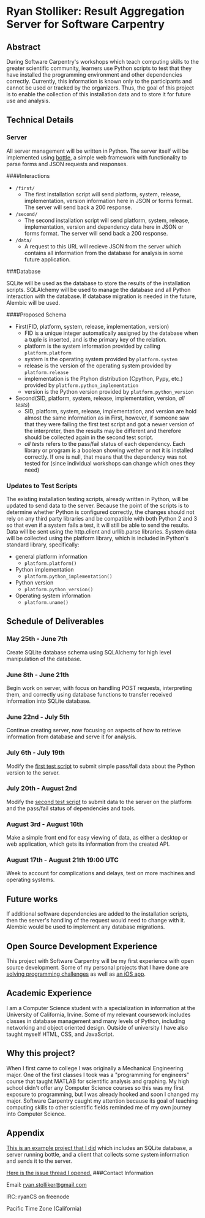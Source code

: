 # Ryan Stolliker: Result Aggregation Server for Software Carpentry

## Abstract

During Software Carpentry's workshops which teach computing skills to the greater scientific community, learners use Python scripts to test that they have installed the programming environment and other dependencies correctly. Currently, this information is known only to the participants and cannot be used or tracked by the organizers. Thus, the goal of this project is to enable the collection of this installation data and to store it for future use and analysis.

## Technical Details

### Server

All server management will be written in Python. The server itself will be implemented using [bottle](http://bottlepy.org/docs/dev/index.html), a simple web framework with functionality to parse forms and JSON requests and responses. 

####Interactions

* `/first/`
  * The first installation script will send platform, system, release, implementation, version information here in JSON or forms format. The server will send back a 200 response.
* `/second/`
  * The second installation script will send platform, system, release, implementation, version and dependency data here in JSON or forms format. The server will send back a 200 response.
* `/data/`
  * A request to this URL will recieve JSON from the server which contains all information from the database for analysis in some future application.

###Database

SQLite will be used as the database to store the results of the installation scripts. SQLAlchemy will be used to manage the database and all Python interaction with the database. If database migration is needed in the future, Alembic will be used.

####Proposed Schema

* First(FID, platform, system, release, implementation, version)
  * FID is a unique integer automatically assigned by the database when a tuple is inserted, and is the primary key of the relation.
  * platform is the system information provided by calling `platform.platform`
  * system is the operating system provided by `platform.system`
  * release is the version of the operating system provided by `platform.release`
  * implementation is the Ptyhon distribution (Cpython, Pypy, etc.) provided by `platform.python_implementation`
  * version is the Python version provided by `platform.python_version`
* Second(SID, platform, system, release, implementation, version, *all tests*)
  * SID, platform, system, release, implementation, and version are hold almost the same information as in First, however, if someone saw that they were failing the first test script and got a newer version of the interpreter, then the results may be different and therefore should be collected again in the second test script.
  * *all tests* refers to the pass/fail status of each dependency. Each library or program is a boolean showing wether or not it is installed correctly. If one is null, that means that the dependency was not tested for (since individual workshops can change which ones they need)

### Updates to Test Scripts

The existing installation testing scripts, already written in Python, will be updated to send data to the server. Because the point of the scripts is to determine whether Python is configured correctly, the changes should not rely on any third party libraries and be compatible with both Python 2 and 3 so that even if a system fails a test, it will still be able to send the results. Data will be sent using the http.client and urllib.parse libraries. System data will be collected using the platform library, which is included in Python's standard library, specifically:

* general platform information
  * `platform.platform()`
* Python implementation
  * `platform.python_implementation()`
* Python version
  * `platform.python_version()`
* Operating system information
  * `platform.uname()`

## Schedule of Deliverables

### May 25th -  June 7th

Create SQLite database schema using SQLAlchemy for high level manipulation of the database.

### June 8th - June 21th

Begin work on server, with focus on handling POST requests, interpreting them, and correctly using database functions to transfer received information into SQLite database.

### June 22nd - July 5th

Continue creating server, now focusing on aspects of how to retrieve information from database and serve it for analysis.

### July 6th - July 19th

Modify the [first test script](https://github.com/wking/swc-setup-installation-test/blob/master/swc-installation-test-1.py) to submit simple pass/fail data about the Python version to the server.

### July 20th - August 2nd

Modify the [second test script](https://github.com/wking/swc-setup-installation-test/blob/master/swc-installation-test-2.py) to submit data to the server on the platform and the pass/fail status of dependencies and tools.

### August 3rd - August 16th

Make a simple front end for easy viewing of data, as either a desktop or web application, which gets its information from the created API.

### August 17th - August 21th 19:00 UTC

Week to account for complications and delays, test on more machines and operating systems.

## Future works

If additional software dependencies are added to the installation scripts, then the server's handling of the request would need to change with it. Alembic would be used to implement any database migrations.

## Open Source Development Experience

This project with Software Carpentry will be my first experience with open source development. Some of my personal projects that I have done are [solving programming challenges](https://github.com/rstolliker/challenges) as well as [an iOS app](https://github.com/rstolliker/FirstApp).

## Academic Experience

I am a Computer Science student with a specialization in information at the University of California, Irvine. Some of my relevant coursework includes classes in database management and many levels of Python, including networking and object oriented design. Outside of university I have also taught myself HTML, CSS, and JavaScript.

## Why this project?

When I first came to college I was originally a Mechanical Engineering major. One of the first classes I took was a "programming for engineers" course that taught MATLAB for scientific analysis and graphing. My high school didn't offer any Computer Science courses so this was my first exposure to programming, but I was already hooked and soon I changed my major. Software Carpentry caught my attention because its goal of teaching computing skills to other scientific fields reminded me of my own journey into Computer Science.

## Appendix

[This is an example project that I did](https://github.com/rstolliker/APIexample) which includes an SQLite database, a server running bottle, and a client that collects some system information and sends it to the server.

[Here is the issue thread I opened.](https://github.com/numfocus/gsoc/issues/85)
###Contact Information

Email: ryan.stolliker@gmail.com

IRC: ryanCS on freenode

Pacific Time Zone (California)
